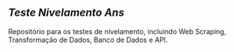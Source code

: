 ## *Teste Nivelamento Ans*
Repositório para os testes de nivelamento, incluindo Web Scraping, Transformação de Dados, Banco de Dados e API.
